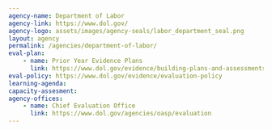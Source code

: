 ```yaml
---
agency-name: Department of Labor
agency-link: https://www.dol.gov/
agency-logo: assets/images/agency-seals/labor_department_seal.png
layout: agency
permalink: /agencies/department-of-labor/
eval-plan:
    - name: Prior Year Evidence Plans
      link: https://www.dol.gov/evidence/building-plans-and-assessments
eval-policy: https://www.dol.gov/evidence/evaluation-policy
learning-agenda:
capacity-assesment:
agency-offices:
    - name: Chief Evaluation Office
      link: https://www.dol.gov/agencies/oasp/evaluation
---
```

